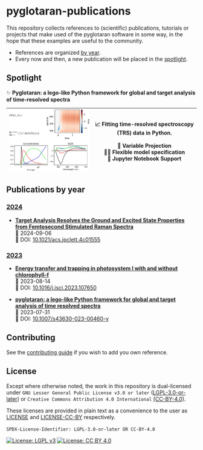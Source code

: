 # pyglotaran-publications

This repository collects references to (scientific) publications, tutorials or projects that make used of the pyglotaran software in some way, in the hope that these examples are useful to the community.

- References are organized [by year](#by-year).
- Every now and then, a new publication will be placed in the [spotlight](#spotlight).

## Spotlight

✨ **Pyglotaran: a lego-like Python framework for global and target analysis of time-resolved spectra**

<!-- prettier-ignore-start -->
| [<img src="images/spotlight_abstract.png" width=400>](SPOTLIGHT.md) | 📈 Fitting time-resolved spectroscopy (TRS) data in Python. <br><br> 🔬 Variable Projection <br> 🤸‍♂️ Flexible model specification <br> 📓 Jupyter Notebook Support|
| - | - |
<!-- prettier-ignore-end -->

## Publications by year

### [2024](2024/README.md)

- **[Target Analysis Resolves the Ground and Excited State Properties from Femtosecond Stimulated Raman Spectra](2024/README.md)**
  <br>📅 2024-09-06
  <br>🔗 DOI: [10.1021/acs.jpclett.4c01555](https://doi.org/10.1021/acs.jpclett.4c01555)

### [2023](2023/README.md)

- **[Energy transfer and trapping in photosystem I with and without chlorophyll-f](<https://www.cell.com/iscience/fulltext/S2589-0042(23)01727-3>)**
  <br>📅 2023-08-14
  <br>🔗 DOI: [10.1016/j.isci.2023.107650](https://doi.org/10.1016/j.isci.2023.107650)

- **[pyglotaran: a lego-like Python framework for global and target analysis of time resolved spectra](2023/README.md#📚-pyglotaran-a-lego-like-python-framework-for-global-and-target-analysis-of-time-resolved-spectra)**
  <br>📅 2023-07-31
  <br>🔗 DOI: [10.1007/s43630-023-00460-y](https://doi.org/10.1007/s43630-023-00460-y)


## Contributing

See the [contributing guide](CONTRIBUTING.md) if you wish to add you own reference.

## License

Except where otherwise noted, the work in this repository is dual-licensed under `GNU Lesser General Public License v3.0 or later` ([LGPL-3.0-or-later](https://spdx.org/licenses/LGPL-3.0-or-later.html)) or `Creative Commons Attribution 4.0 International` [(CC-BY-4.0)](https://spdx.org/licenses/CC-BY-4.0.html).

These licenses are provided in plain text as a convenience to the user as [LICENSE](LICENSE) and [LICENSE-CC-BY](LICENSE-CC-BY) respectively.

`SPDX-License-Identifier: LGPL-3.0-or-later OR CC-BY-4.0`

[![License: LGPL v3](https://img.shields.io/badge/License-LGPL%20v3-blue.svg)](https://www.gnu.org/licenses/lgpl-3.0)
[![License: CC BY 4.0](https://img.shields.io/badge/License-CC%20BY%204.0-lightgrey.svg)](https://creativecommons.org/licenses/by/4.0/)
